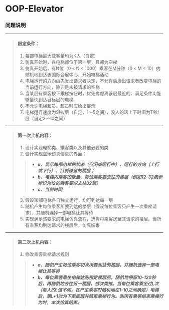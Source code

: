 # OOP-Elevator

### 问题说明
---
>
> #### 限定条件：
>
> 1. 每部电梯最大载客量均为K人（自定）
> 2. 仿真开始时，各电梯都位于第一层，且都为空梯
> 3. 仿真开始后，有N位（0 < N < 1000）乘客在M分钟（0 < M < 10）内随机地到达该国际会展中心，开始电梯活动
> 4. 电梯运行的方向由先发出请求者决定，不允许后发出请求者改变电梯的当前运行方向，除非是未被请求的空梯
> 5. 当某层有乘客按下乘梯按钮时，优先考虑离该层最近的、满足条件4,能够最快到达目标层的电梯
> 6. 不允许电梯超员。超员时应给出提示
> 7. 电梯运行速度为S秒/层（自定，1～5之间），没人的话上下时间为T秒/层（自定2～10之间）
---
>
> #### 第一次上机内容：
>
> 1. 设计实现电梯类、乘客类以及其他必要的类
> 2. 设计实现显示仿真信息的界面：
>   >- ***a、显示每部电梯的状态（空闲或运行中）、运行的方向（上行或下行）、目前停留的楼层；***
>   >- ***b、电梯内乘客的数量、每位乘客要去往的楼层（例如12-32表示标识为12的乘客要求去往32层）***
>   >- ***c、当前时间***
> 3. 假设10部电梯各自独立运行，均可到达每一层
> 4. 随机产生每位乘客所要到达的楼层（假设每位乘客只产生一次乘梯请求），并随机选择一部电梯让其等待
> 5. 实现满足该要求的电梯仿真流程，选择将乘客送至其请求的楼层。当所有乘客均到达请求的楼层后，仿真结束
---
>
> #### 第二次上机内容：
>
> 1. 修改乘客乘梯请求规则
>   >- ***a、随机产生每位乘客初次所要到达的楼层，并随机选择一部电梯让其等待***
>   >- ***b、每位乘客乘坐电梯达到指定楼层后，随机地停留10-120秒后，再随机地去往另一楼层，依次类推。当每位乘客乘坐过L次（每人的L值不同，在产生乘客时随机地在1-10之间确定）电梯后，第L+1次为下至底层并结束乘梯行为。到所有乘客结束乘梯行为时，本次仿真结束。***